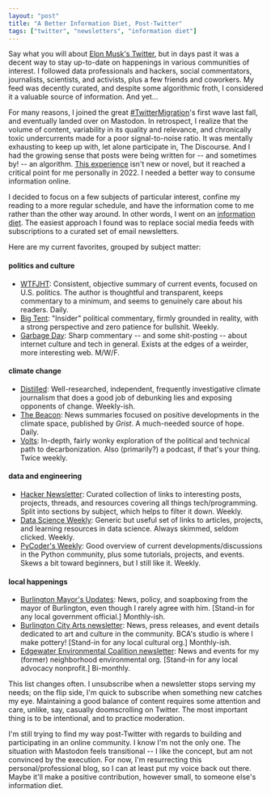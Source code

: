 ```yaml
---
layout: "post"
title: "A Better Information Diet, Post-Twitter"
tags: ["twitter", "newsletters", "information diet"]
---
```


Say what you will about [Elon Musk's Twitter](https://www.garbageday.email/i/83091513/comedy-is-legal-on-twitter-again-as-long-as-you-do-what-elon-musk-says), but in days past it was a decent way to stay up-to-date on happenings in various communities of interest. I followed data professionals and hackers, social commentators, journalists, scientists, and activists, plus a few friends and coworkers. My feed was decently curated, and despite some algorithmic froth, I considered it a valuable source of information. And yet...

For many reasons, I joined the great [#TwitterMigration](https://twitter.com/hashtag/TwitterMigration)'s first wave last fall, and eventually landed over on Mastodon. In retrospect, I realize that the volume of content, variability in its quality and relevance, and chronically toxic undercurrents made for a poor signal-to-noise ratio. It was mentally exhausting to keep up with, let alone participate in, The Discourse. And I had the growing sense that posts were being written for -- and sometimes by! -- an algorithm. [This experience](https://www.washingtonpost.com/news/wonk/wp/2013/04/01/the-problem-with-twitter) isn't new or novel, but it reached a critical point for me personally in 2022. I needed a better way to consume information online.

I decided to focus on a few subjects of particular interest, confine my reading to a more regular schedule, and have the information come to me rather than the other way around. In other words, I went on an [information diet](https://medium.com/future-crunch/the-information-diet-b84d683681ce). The easiest approach I found was to replace social media feeds with subscriptions to a curated set of email newsletters.

Here are my current favorites, grouped by subject matter:

#### politics and culture

- [WTFJHT](https://whatthefuckjusthappenedtoday.com): Consistent, objective summary of current events, focused on U.S. politics. The author is thoughtful and transparent, keeps commentary to a minimum, and seems to genuinely care about his readers. Daily.
- [Big Tent](https://crooked.com/newsletters/#big-tent): "Insider" political commentary, firmly grounded in reality, with a strong perspective and zero patience for bullshit. Weekly.
- [Garbage Day](https://www.garbageday.email): Sharp commentary -- and some shit-posting -- about internet culture and tech in general. Exists at the edges of a weirder, more interesting web. M/W/F.

#### climate change

- [Distilled](https://www.distilled.earth): Well-researched, independent, frequently investigative climate journalism that does a good job of debunking lies and exposing opponents of change. Weekly-ish.
- [The Beacon](https://grist.org/subscribe): News summaries focused on positive developments in the climate space, published by _Grist_. A much-needed source of hope. Daily.
- [Volts](https://www.volts.wtf): In-depth, fairly wonky exploration of the political and technical path to decarbonization. Also (primarily?) a podcast, if that's your thing. Twice weekly.

#### data and engineering

- [Hacker Newsletter](https://hackernewsletter.com): Curated collection of links to interesting posts, projects, threads, and resources covering all things tech/programming. Split into sections by subject, which helps to filter it down. Weekly.
- [Data Science Weekly](https://www.datascienceweekly.org): Generic but useful set of links to articles, projects, and learning resources in data science. Always skimmed, seldom clicked. Weekly.
- [PyCoder's Weekly](https://pycoders.com): Good overview of current developments/discussions in the Python community, plus some tutorials, projects, and events. Skews a bit toward beginners, but I still like it. Weekly.

#### local happenings

- [Burlington Mayor's Updates](https://www.burlingtonvt.gov/mayor/mayorsupdates): News, policy, and soapboxing from the mayor of Burlington, even though I rarely agree with him. [Stand-in for any local government official.] Monthly-ish.
- [Burlington City Arts newsletter](https://www.burlingtoncityarts.org): News, press releases, and event details dedicated to art and culture in the community. BCA's studio is where I make pottery! [Stand-in for any local cultural org.] Monthly-ish.
- [Edgewater Environmental Coalition newsletter](https://www.edgewaterenvironmentalcoalition.org/connect): News and events for my (former) neighborhood environmental org. [Stand-in for any local advocacy nonprofit.] Bi-monthly.

This list changes often. I unsubscribe when a newsletter stops serving my needs; on the flip side, I'm quick to subscribe when something new catches my eye. Maintaining a good balance of content requires some attention and care, unlike, say, casually doomscrolling on Twitter. The most important thing is to be intentional, and to practice moderation.

I'm still trying to find my way post-Twitter with regards to building and participating in an online community. I know I'm not the only one. The situation with Mastodon feels transitional -- I like the concept, but am not convinced by the execution. For now, I'm resurrecting this personal/professional blog, so I can at least put my voice back out there. Maybe it'll make a positive contribution, however small, to someone else's information diet.
